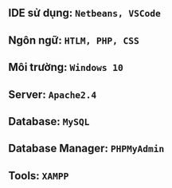 ## IDE sử dụng: `Netbeans, VSCode`
## Ngôn ngữ: `HTLM, PHP, CSS`
## Môi trường: `Windows 10` 
## Server: `Apache2.4`
## Database: `MySQL`
## Database Manager: `PHPMyAdmin`
## Tools: `XAMPP`
